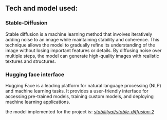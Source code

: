 ## Tech and model used: ##

### Stable-Diffusion ###

Stable diffusion is a machine learning method that involves iteratively adding noise to an image while maintaining stability and coherence. This technique allows the model to gradually refine its understanding of the image without losing important features or details. By diffusing noise over multiple steps, the model can generate high-quality images with realistic textures and structures.

### Hugging face interface ###
Hugging Face is a leading platform for natural language processing (NLP) and machine learning tasks. It provides a user-friendly interface for accessing pre-trained models, training custom models, and deploying machine learning applications. 

the model implemented for the project is: [*stabilityai/stable-diffusion-2*](https://huggingface.co/stabilityai/stable-diffusion-2)

